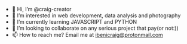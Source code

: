 - 👋 Hi, I’m @craig-creator
- 👀 I’m interested in web development, data analysis and photography
- 🌱 I’m currently learning JAVASCRIPT and PYTHON
- 💞️ I’m looking to collaborate on any serious project that pay(or not:)) 
- 📫 How to reach me? Email me at ibenicraig@protonmail.com

<!---
craig-creator/craig-creator is a ✨ special ✨ repository because its `README.md` (this file) appears on your GitHub profile.
You can click the Preview link to take a look at your changes.
--->
